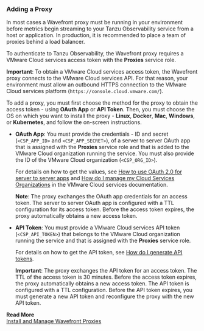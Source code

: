 ### Adding a Proxy

In most cases a Wavefront proxy must be running in your environment before metrics begin streaming to your Tanzu Observability service from a host or application. In production, it is recommended to place a team of proxies behind a load balancer.

To authenticate to Tanzu Observability, the Wavefront proxy requires a VMware Cloud services access token with the **Proxies** service role.

**Important**: To obtain a VMware Cloud services access token, the Wavefront proxy connects to the VMware Cloud services API. For that reason, your environment must allow an outbound HTTPS connection to the VMware Cloud services platform (`https://console.cloud.vmware.com/`).

To add a proxy, you must first choose the method for the proxy to obtain the access token - using **OAuth App** or **API Token**. Then, you must choose the OS on which you want to install the proxy - **Linux**, **Docker**, **Mac**, **Windows**, or **Kubernetes**, and follow the on-screen instructions.

* **OAuth App**: You must provide the credentials - ID and secret (`<CSP_APP_ID>` and `<CSP_APP_SECRET>`), of a server to server OAuth app that is assigned with the **Proxies** service role and that is added to the VMware Cloud organization running the service. You must also provide the ID of the VMware Cloud organization (`<CSP_ORG_ID>`).

    For details on how to get the values, see [How to use OAuth 2.0 for server to server apps](https://docs.vmware.com/en/VMware-Cloud-services/services/Using-VMware-Cloud-Services/GUID-327AE12A-85DB-474B-89B2-86651DF91C77.html?hWord=N4IgpgHiBcIMpgE4DckAIAuB7NBnJqiaAhgA6kgC+QA) and [How do I manage my Cloud Services Organizations](https://docs.vmware.com/en/VMware-Cloud-services/services/Using-VMware-Cloud-Services/GUID-CF9E9318-B811-48CF-8499-9419997DC1F8.html) in the VMware Cloud services documentation.

    **Note**: The proxy exchanges the OAuth app credentials for an access token. The server to server OAuth app is configured with a TTL configuration for its access token. Before the access token expires, the proxy automatically obtains a new access token.

* **API Token**: You must provide a VMware Cloud services API token (`<CSP_API_TOKEN>`) that belongs to the VMware Cloud organization running the service and that is assigned with the **Proxies** service role.

    For details on how to get the API token, see [How do I generate API tokens](https://docs.vmware.com/en/VMware-Cloud-services/services/Using-VMware-Cloud-Services/GUID-E2A3B1C1-E9AD-4B00-A6B6-88D31FCDDF7C.html).

    **Important**: The proxy exchanges the API token for an access token. The TTL of the access token is 30 minutes. Before the access token expires, the proxy automatically obtains a new access token. The API token is configured with a TTL configuration. Before the API token expires, you must generate a new API token and reconfigure the proxy with the new API token.

**Read More**<br/>
[Install and Manage Wavefront Proxies](http://docs.wavefront.com/proxies_installing.html)